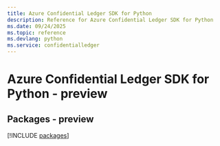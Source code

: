 ```yaml
---
title: Azure Confidential Ledger SDK for Python
description: Reference for Azure Confidential Ledger SDK for Python
ms.date: 09/24/2025
ms.topic: reference
ms.devlang: python
ms.service: confidentialledger
---
```

# Azure Confidential Ledger SDK for Python - preview
## Packages - preview
[!INCLUDE [packages](confidential-ledger-index.md)]
